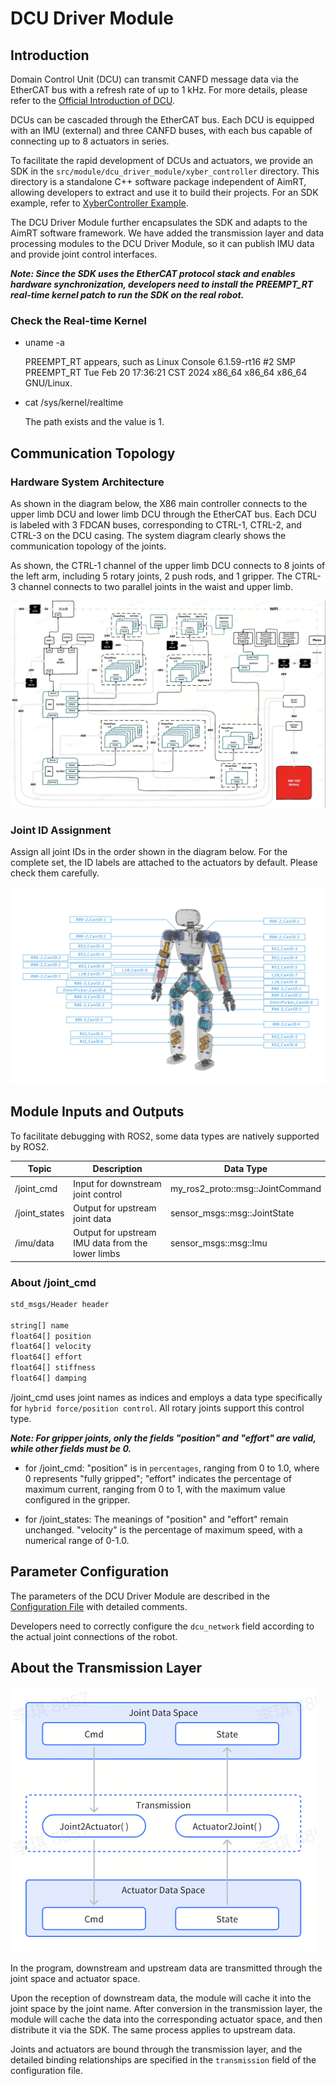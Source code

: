 # DCU Driver Module

## Introduction

Domain Control Unit (DCU) can transmit CANFD message data via the EtherCAT bus with a refresh rate of up to 1 kHz. For more details, please refer to the [Official Introduction of DCU](https://agibotmall.com/goods_detail/5?id=5&isShowTab=false).

DCUs can be cascaded through the EtherCAT bus. Each DCU is equipped with an IMU (external) and three CANFD buses, with each bus capable of connecting up to 8 actuators in series.

To facilitate the rapid development of DCUs and actuators, we provide an SDK in the `src/module/dcu_driver_module/xyber_controller` directory. This directory is a standalone C++ software package independent of AimRT, allowing developers to extract and use it to build their projects. For an SDK example, refer to [XyberController Example](/src/module/dcu_driver_module/xyber_controller/example/main.cpp).

The DCU Driver Module further encapsulates the SDK and adapts to the AimRT software framework. We have added the transmission layer and data processing modules to the DCU Driver Module, so it can publish IMU data and provide joint control interfaces.

***Note: Since the SDK uses the EtherCAT protocol stack and enables hardware synchronization, developers need to install the PREEMPT_RT real-time kernel patch to run the SDK on the real robot.***

### Check the Real-time Kernel

- uname -a

  PREEMPT_RT appears, such as Linux Console 6.1.59-rt16 #2 SMP PREEMPT_RT Tue Feb 20 17:36:21 CST 2024 x86_64 x86_64 x86_64 GNU/Linux.

- cat /sys/kernel/realtime

  The path exists and the value is 1.

## Communication Topology

### Hardware System Architecture

As shown in the diagram below, the X86 main controller connects to the upper limb DCU and lower limb DCU through the EtherCAT bus. Each DCU is labeled with 3 FDCAN buses, corresponding to CTRL-1, CTRL-2, and CTRL-3 on the DCU casing. The system diagram clearly shows the communication topology of the joints.

As shown, the CTRL-1 channel of the upper limb DCU connects to 8 joints of the left arm, including 5 rotary joints, 2 push rods, and 1 gripper. The CTRL-3 channel connects to two parallel joints in the waist and upper limb.

![hw_arch](hardware_arch.jpg "hw_arch")

### Joint ID Assignment

Assign all joint IDs in the order shown in the diagram below. For the complete set, the ID labels are attached to the actuators by default. Please check them carefully.

![id](x1_id.jpg "id")

## Module Inputs and Outputs

To facilitate debugging with ROS2, some data types are natively supported by ROS2.

| Topic                | Description                                         | Data Type                            |
| -------------------- | --------------------------------------------------- | ------------------------------------ |
| /joint_cmd           | Input for downstream joint control                  | my_ros2_proto::msg::JointCommand     |
| /joint_states        | Output for upstream joint data                      | sensor_msgs::msg::JointState         |
| /imu/data            | Output for upstream IMU data from the lower limbs   | sensor_msgs::msg::Imu                |

### About /joint_cmd

```bash
std_msgs/Header header

string[] name
float64[] position
float64[] velocity
float64[] effort
float64[] stiffness
float64[] damping
```

/joint_cmd uses joint names as indices and employs a data type specifically for `hybrid force/position control`. All rotary joints support this control type.

***Note: For gripper joints, only the fields "position" and "effort" are valid, while other fields must be 0.***

- for /joint_cmd: "position" is in `percentages`, ranging from 0 to 1.0, where 0 represents "fully gripped"; "effort" indicates the percentage of maximum current, ranging from 0 to 1, with the maximum value configured in the gripper.

- for /joint_states: The meanings of "position" and "effort" remain unchanged. "velocity" is the percentage of maximum speed, with a numerical range of 0-1.0.

## Parameter Configuration

The parameters of the DCU Driver Module are described in the [Configuration File](/src/module/dcu_driver_module/cfg/dcu_x1.yaml) with detailed comments.

Developers need to correctly configure the `dcu_network` field according to the actual joint connections of the robot.

## About the Transmission Layer

![trans](transmission.png "trans")

In the program, downstream and upstream data are transmitted through the joint space and actuator space.

Upon the reception of downstream data, the module will cache it into the joint space by the joint name. After conversion in the transmission layer, the module will cache the data into the corresponding actuator space, and then distribute it via the SDK. The same process applies to upstream data.

Joints and actuators are bound through the transmission layer, and the detailed binding relationships are specified in the `transmission` field of the configuration file.

